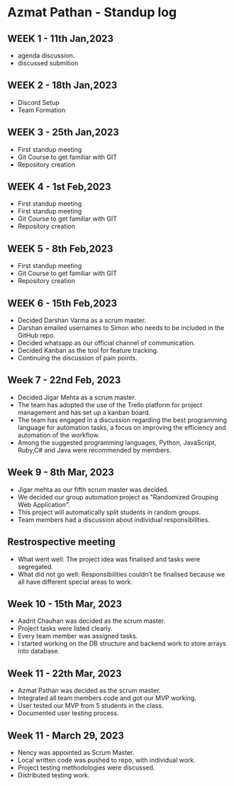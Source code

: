 

# Azmat Pathan - Standup log

## WEEK 1 - 11th Jan,2023

- agenda discussion.
- discussed submition 

## WEEK 2 - 18th Jan,2023

- Discord Setup
- Team Formation


## WEEK 3 - 25th Jan,2023

- First standup meeting
- Git Course to get familiar with GIT
- Repository creation

## WEEK 4 - 1st Feb,2023

- First standup meeting
- First standup meeting
- Git Course to get familiar with GIT
- Repository creation

## WEEK 5 - 8th Feb,2023

- First standup meeting
- Git Course to get familiar with GIT
- Repository creation

## WEEK 6 - 15th Feb,2023

- Decided Darshan Varma as a scrum master.
- Darshan emailed usernames to Simon who needs to be included in the GitHub repo.
- Decided whatsapp as our official channel of communication.
- Decided Kanban as the tool for feature tracking.
- Continuing the discussion of pain points.

## Week 7 - 22nd Feb, 2023
- Decided Jigar Mehta as a scrum master.
- The team has adopted the use of the Trello platform for project management and has set up a kanban board.
- The team has engaged in a discussion regarding the best programming language for automation tasks, a focus on improving the efficiency and automation of the workflow.
- Among the suggested programming languages, Python, JavaScript, Ruby,C# and Java were recommended by members.


## Week 9 - 8th Mar, 2023
- Jigar mehta as our fifth scrum master was decided.
- We decided our group automation project as "Randomized Grouping Web Application".
- This project will automatically split students in random groups.
- Team members had a discussion about individual responsibilities.

## Restrospective meeting
- What went well: The project idea was finalised and tasks were segregated.
- What did not go well: Responsibilities couldn’t be finalised because we all have different special areas to work.

## Week 10 - 15th Mar, 2023
- Aadrit Chauhan was decided as the scrum master.
- Project tasks were listed clearly.
- Every team member was assigned tasks.
- I started working on the DB structure and backend work to store arrays into database.

## Week 11 - 22th Mar, 2023
- Azmat Pathan was decided as the scrum master.
- Integrated all team members code and got our MVP working.
- User tested our MVP from 5 students in the class.
- Documented user testing process.

## Week 11 - March 29, 2023
- Nency was appointed as Scrum Master.
- Local written code was pushed to repo, with individual work.
- Project testing methodologies were discussed.
- Distributed testing work.
